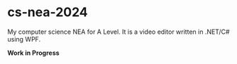 # cs-nea-2024
 My computer science NEA for A Level. It is a video editor written in .NET/C# using WPF.

 **Work in Progress**
 
